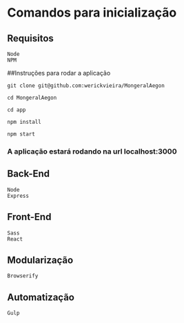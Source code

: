 # Comandos para inicialização

## Requisitos
	Node
	NPM
##Instruções para rodar a aplicação

    git clone git@github.com:werickvieira/MongeralAegon

    cd MongeralAegon

    cd app

	npm install

	npm start

### A aplicação estará rodando na url localhost:3000

## Back-End
	Node
	Express

## Front-End
	Sass
	React

## Modularização
	Browserify

## Automatização
	Gulp

